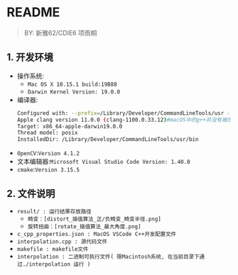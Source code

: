 # README
> BY: 新雅62/CDIE6 项雨桐

## 1. 开发环境
* 操作系统: 
  * ``Mac OS X 10.15.1 build:19B88``
  * ``Darwin Kernel Version: 19.0.0``
* 编译器:
	```sh
	Configured with: --prefix=/Library/Developer/CommandLineTools/usr --with-gxx-include-dir=/Library/Developer/CommandLineTools/SDKs/MacOSX.sdk/usr/include/c++/4.2.1
	Apple clang version 11.0.0 (clang-1100.0.33.12)#macOS中的g++并没有被改造和重写，只是指向clang++编译器。
	Target: x86_64-apple-darwin19.0.0
	Thread model: posix
	InstalledDir: /Library/Developer/CommandLineTools/usr/bin
	```
* ``OpenCV``:``Version 4.1.2``
* 文本编辑器:``Microsoft Visual Studio Code Version: 1.40.0``
* ``cmake``:``Version 3.15.5``

## 2. 文件说明
* ``result/ : 运行结果存放路径``
  * ``畸变：[distort_插值算法_正/负畸变_畸变半径.png]``
  * ``旋转扭曲：[rotate_插值算法_最大角度.png]``
* ``c_cpp_properties.json : MacOS VSCode C++开发配置文件``
* ``interpolation.cpp : 源代码文件``
* ``makefile : makefile文件``
* ``interpolation : 二进制可执行文件( 限Macintosh系统, 在当前目录下通过./interpolation 运行 )``